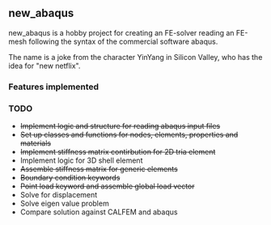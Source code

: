 ## new_abaqus
new_abaqus is a hobby project for creating an FE-solver reading an FE-mesh following the syntax of the commercial software abaqus. 

The name is a joke from the character YinYang in Silicon Valley, who has the idea for "new netflix".

### Features implemented


   
### TODO
- ~~Implement logic and structure for reading abaqus input files~~
- ~~Set up classes and functions for nodes, elements, properties and materials~~
- ~~Implement stiffness matrix contirbution for 2D tria element~~
- Implement logic for 3D shell element
- ~~Assemble stiffness matrix for generic elements~~
- ~~Boundary condition keywords~~
- ~~Point load keyword and assemble global load vector~~
- Solve for displacement
- Solve eigen value problem
- Compare solution against CALFEM and abaqus



